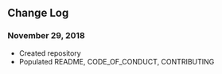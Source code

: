 ## Change Log

### November 29, 2018
* Created repository
* Populated README, CODE_OF_CONDUCT, CONTRIBUTING
